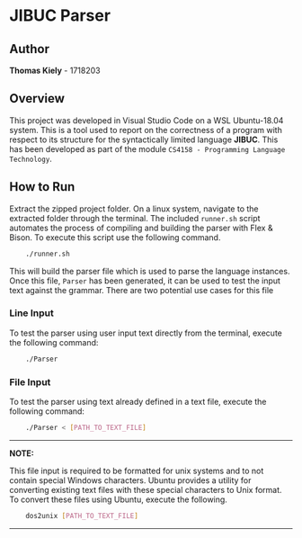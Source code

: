 # JIBUC Parser

## Author
__Thomas Kiely__ - 1718203
## Overview
This project was developed in Visual Studio Code on a WSL Ubuntu-18.04 system. This is a tool used to report on the correctness of a program with respect to its structure for the syntactically limited language __JIBUC__. This has been developed as part of the module `CS4158 - Programming Language Technology`.


## How to Run
Extract the zipped project folder. On a linux system, navigate to the extracted folder through the terminal. The included `runner.sh` script automates the process of compiling and building the parser with Flex & Bison. To execute this script use the following command.

```bash
    ./runner.sh
```
This will build the parser file which is used to parse the language instances. Once this file, `Parser` has been generated, it can be used to test the input text against the grammar. There are two potential use cases for this file

### Line Input
To test the parser using user input text directly from the terminal, execute the following command:

```bash
    ./Parser
```

### File Input
To test the parser using text already defined in a text file, execute the following command:

```bash
    ./Parser < [PATH_TO_TEXT_FILE]
```
--------
**NOTE:**

This file input is required to be formatted for unix systems and to not contain special Windows characters. Ubuntu provides a utility for converting existing text files with these special characters to Unix format. To convert these files using Ubuntu, execute the following. 
```bash
    dos2unix [PATH_TO_TEXT_FILE]
```
--------


